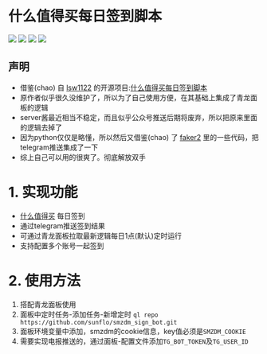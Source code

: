 什么值得买每日签到脚本 
===
<p>
    <img src="https://img.shields.io/badge/Created on-2021.8-green"/>
    <img src="https://img.shields.io/badge/Python-3.7-blue"/>
    <img src="https://img.shields.io/badge/Last commit-Aut.-yellow"/>
    <img src="https://img.shields.io/badge/Repo size-35.8kb-red"/>
</p>

 

## 声明
 + 借鉴(chao) 自 [lsw1122](https://gitee.com/lsw1122) 的开源项目:[什么值得买每日签到脚本](https://gitee.com/lsw1122/smzdm_bot)
 + 原作者似乎很久没维护了，所以为了自己使用方便，在其基础上集成了青龙面板的逻辑
 + server酱最近相当不稳定，而且似乎公众号推送后期将废弃，所以把原来里面的逻辑去掉了
 + 因为python仅仅是略懂，所以然后又借鉴(chao) 了 [faker2](https://github.com/shufflewzc/faker2) 里的一些代码，把telegram推送集成了一下
 + 综上自己可以用的很爽了。彻底解放双手




# 1. 实现功能

+ [什么值得买](https://www.smzdm.com) 每日签到
+ 通过telegram推送签到结果
+ 可通过青龙面板拉取最新逻辑每日1点(默认)定时运行
+ 支持配置多个账号一起签到

# 2. 使用方法
1. 搭配青龙面板使用
2. 面板中定时任务-添加任务-新增定时 `ql repo https://github.com/sunflo/smzdm_sign_bot.git`
3. 面板环境变量中添加，smzdm的cookie信息，key值必须是`SMZDM_COOKIE`
4. 需要实现电报推送的，通过面板-配置文件添加`TG_BOT_TOKEN`及`TG_USER_ID`

